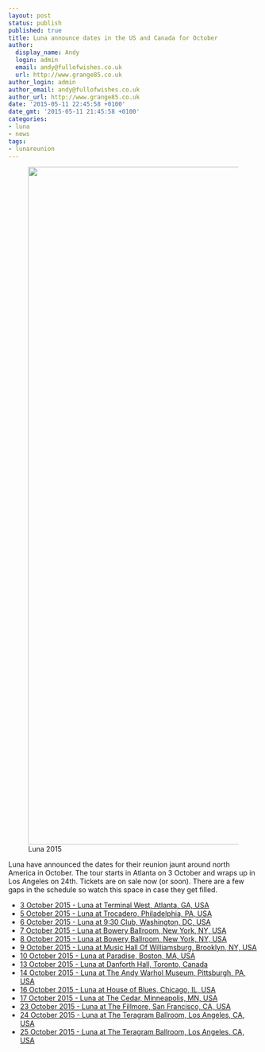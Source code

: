 ```yaml
---
layout: post
status: publish
published: true
title: Luna announce dates in the US and Canada for October
author:
  display_name: Andy
  login: admin
  email: andy@fullofwishes.co.uk
  url: http://www.grange85.co.uk
author_login: admin
author_email: andy@fullofwishes.co.uk
author_url: http://www.grange85.co.uk
date: '2015-05-11 22:45:58 +0100'
date_gmt: '2015-05-11 21:45:58 +0100'
categories:
- luna
- news
tags:
- lunareunion
---
```

<p><figure class="caption aligncenter"><img src="https://media.fullofwishes.co.uk/02-luna/pictures/luna-promo-2015-a.jpg" width="2048" height="1364" class /><figcaption class="caption-text"> Luna 2015</figcaption></figure>
Luna have announced the dates for their reunion jaunt around north America in October. The tour starts in Atlanta on 3 October and wraps up in Los Angeles on 24th. Tickets are on sale now (or soon). There are a few gaps in the schedule so watch this space in case they get filled.</p>
<ul>
<li><a href="/database/show/2015-10-03-luna-terminal-west-atlanta-ga-usa/">3 October 2015 - Luna at Terminal West, Atlanta, GA, USA</a></li>
<li><a href="/database/show/2015-10-05-luna-trocadero-philadelphia-pa-usa/">5 October 2015 - Luna at Trocadero, Philadelphia, PA, USA</a></li>
<li><a href="/database/show/2015-10-06-luna-930-club-washington-dc-usa/">6 October 2015 - Luna at 9:30 Club, Washington, DC, USA</a></li>
<li><a href="/database/show/2015-10-07-luna-bowery-ballroom-new-york-ny-usa/">7 October 2015 - Luna at Bowery Ballroom, New York, NY, USA</a></li>
<li><a href="/database/show/2015-10-08-luna-bowery-ballroom-new-york-ny-usa/">8 October 2015 - Luna at Bowery Ballroom, New York, NY, USA</a></li>
<li><a href="/database/show/2015-10-09-luna-music-hall-of-williamsburg-brooklyn-ny-usa/">9 October 2015 - Luna at Music Hall Of Williamsburg, Brooklyn, NY, USA</a></li>
<li><a href="/database/show/2015-10-10-luna-paradise-boston-ma-usa/">10 October 2015 - Luna at Paradise, Boston, MA, USA</a></li>
<li><a href="/database/show/2015-10-13-luna-danforth-hall-toronto-canada/">13 October 2015 - Luna at Danforth Hall, Toronto, Canada</a></li>
<li><a href="/database/show/2015-10-14-luna-the-andy-warhol-museum-pittsburgh-pa-usa/">14 October 2015 - Luna at The Andy Warhol Museum, Pittsburgh, PA, USA</a></li>
<li><a href="/database/show/2015-10-16-luna-house-of-blues-chicago-il-usa/">16 October 2015 - Luna at House of Blues, Chicago, IL, USA</a></li>
<li><a href="/database/show/2015-10-17-luna-the-cedar-minneapolis-mn-usa/">17 October 2015 - Luna at The Cedar, Minneapolis, MN, USA</a></li>
<li><a href="/database/show/2015-10-23-luna-the-fillmore-san-francisco-ca-usa/">23 October 2015 - Luna at The Fillmore, San Francisco, CA, USA</a></li>
<li><a href="/database/show/2015-10-24-luna-the-teragram-ballroom-los-angeles-ca-usa/">24 October 2015 - Luna at The Teragram Ballroom, Los Angeles, CA, USA</a></li>
<li><a href="/database/show/2015-10-25-luna-the-teragram-ballroom-los-angeles-ca-usa/">25 October 2015 - Luna at The Teragram Ballroom, Los Angeles, CA, USA</a></li>
</ul>
